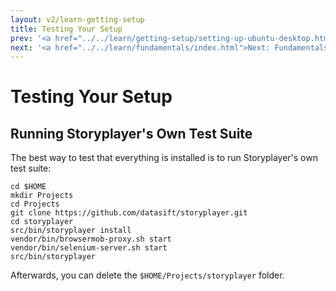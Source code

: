 ```yaml
---
layout: v2/learn-getting-setup
title: Testing Your Setup
prev: '<a href="../../learn/getting-setup/setting-up-ubuntu-desktop.html">Prev: Setting Up Ubuntu Desktop</a>'
next: '<a href="../../learn/fundamentals/index.html">Next: Fundamentals Of Storyplayer</a>'
---
```


# Testing Your Setup

## Running Storyplayer's Own Test Suite

The best way to test that everything is installed is to run Storyplayer's own test suite:

    cd $HOME
    mkdir Projects
    cd Projects
    git clone https://github.com/datasift/storyplayer.git
    cd storyplayer
    src/bin/storyplayer install
    vendor/bin/browsermob-proxy.sh start
    vendor/bin/selenium-server.sh start
    src/bin/storyplayer

Afterwards, you can delete the `$HOME/Projects/storyplayer` folder.
